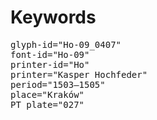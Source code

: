 # Keywords
<pre>
glyph-id="Ho-09_0407"
font-id="Ho-09"
printer-id="Ho"
printer="Kasper Hochfeder"
period="1503–1505"
place="Kraków"
PT plate="027"
</pre>
